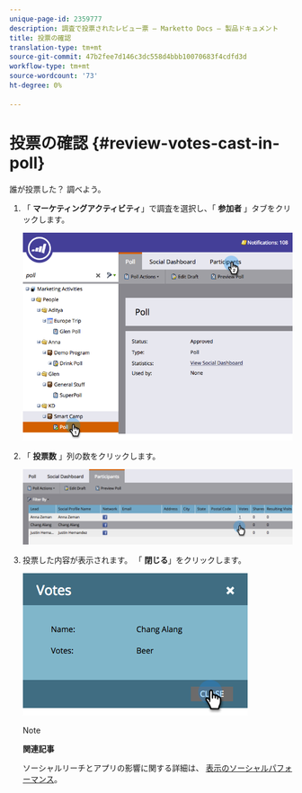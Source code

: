 ```yaml
---
unique-page-id: 2359777
description: 調査で投票されたレビュー票 — Marketto Docs — 製品ドキュメント
title: 投票の確認
translation-type: tm+mt
source-git-commit: 47b2fee7d146c3dc558d4bbb10070683f4cdfd3d
workflow-type: tm+mt
source-wordcount: '73'
ht-degree: 0%

---
```



# 投票の確認 {#review-votes-cast-in-poll}

誰が投票した？ 調べよう。

1. 「 **マーケティングアクティビティ**」で調査を選択し、「 **参加者** 」タブをクリックします。

   ![](assets/image2015-5-12-14-3a35-3a10.png)

1. 「 **投票数** 」列の数をクリックします。

   ![](assets/image2015-5-12-14-3a36-3a36.png)

1. 投票した内容が表示されます。 「 **閉じる**」をクリックします。

   ![](assets/image2015-5-12-14-3a37-3a24.png)

   >[!NOTE]
   >
   >**関連記事**
   >
   >
   >ソーシャルリーチとアプリの影響に関する詳細は、 [表示のソーシャルパフォーマンス](../../../../product-docs/demand-generation/social/social-functions/view-social-performance.md)。

